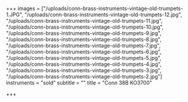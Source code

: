 +++
images = ["/uploads/conn-brass-instruments-vintage-old-trumpets-1.JPG", "/uploads/conn-brass-instruments-vintage-old-trumpets-12.jpg", "/uploads/conn-brass-instruments-vintage-old-trumpets-11.jpg", "/uploads/conn-brass-instruments-vintage-old-trumpets-10.jpg", "/uploads/conn-brass-instruments-vintage-old-trumpets-9.jpg", "/uploads/conn-brass-instruments-vintage-old-trumpets-8.jpg", "/uploads/conn-brass-instruments-vintage-old-trumpets-7.jpg", "/uploads/conn-brass-instruments-vintage-old-trumpets-6.jpg", "/uploads/conn-brass-instruments-vintage-old-trumpets-5.jpg", "/uploads/conn-brass-instruments-vintage-old-trumpets-4.jpg", "/uploads/conn-brass-instruments-vintage-old-trumpets-3.jpg", "/uploads/conn-brass-instruments-vintage-old-trumpets-2.jpg"]
instruments = "sold"
subtitle = ""
title = "Conn 38B KO3700"

+++
